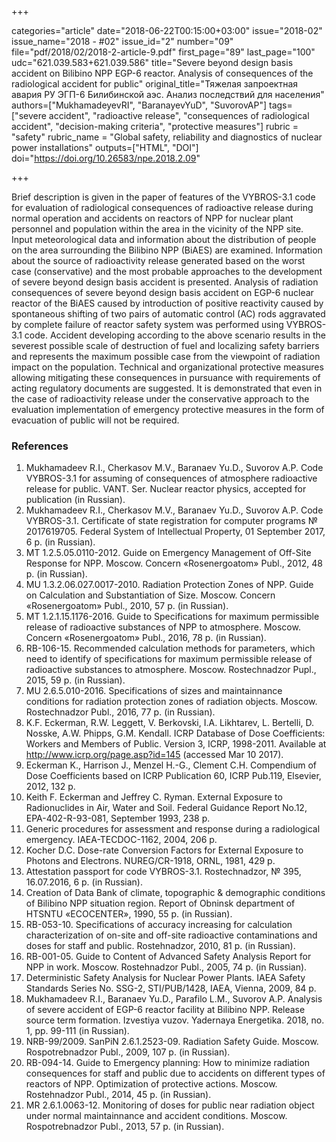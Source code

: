 +++

categories="article"
date="2018-06-22T00:15:00+03:00"
issue="2018-02"
issue_name="2018 - #02"
issue_id="2"
number="09"
file="pdf/2018/02/2018-2-article-9.pdf"
first_page="89"
last_page="100"
udc="621.039.583+621.039.586"
title="Severe beyond design basis accident on Bilibino NPP EGP-6 reactor. Analysis of consequences of the radiological accident for public"
original_title="Тяжелая запроектная авария РУ ЭГП-6 Билибинской аэс. Анализ последствий для населения"
authors=["MukhamadeyevRI", "BaranayevYuD", "SuvorovAP"]
tags=["severe accident", "radioactive release", "consequences of radiological accident", "decision-making criteria", "protective measures"]
rubric = "safety"
rubric_name = "Global safety, reliability and diagnostics of nuclear power installations"
outputs=["HTML", "DOI"]
doi="https://doi.org/10.26583/npe.2018.2.09"

+++

Brief description is given in the paper of features of the VYBROS-3.1 code for evaluation of radiological consequences of radioactive release during normal operation and accidents on reactors of NPP for nuclear plant personnel and population within the area in the vicinity of the NPP site. Input meteorological data and information about the distribution of people on the area surrounding the Bilibino NPP (BiAES) are examined. Information about the source of radioactivity release generated based on the worst case (conservative) and the most probable approaches to the development of severe beyond design basis accident is presented. Analysis of radiation consequences of severe beyond design basis accident on EGP-6 nuclear reactor of the BiAES caused by introduction of positive reactivity caused by spontaneous shifting of two pairs of automatic control (AC) rods aggravated by complete failure of reactor safety system was performed using VYBROS-3.1 code. Accident developing according to the above scenario results in the severest possible scale of destruction of fuel and localizing safety barriers and represents the maximum possible case from the viewpoint of radiation impact on the population. Technical and organizational protective measures allowing mitigating these consequences in pursuance with requirements of acting regulatory documents are suggested. It is demonstrated that even in the case of radioactivity release under the conservative approach to the evaluation implementation of emergency protective measures in the form of evacuation of public will not be required.

### References

1. Mukhamadeev R.I., Cherkasov M.V., Baranaev Yu.D., Suvorov A.P. Code VYBROS-3.1 for assuming of consequences of atmosphere radioactive release for public. VANT. Ser. Nuclear reactor physics, accepted for publication (in Russian).
2. Mukhamadeev R.I., Cherkasov M.V., Baranaev Yu.D., Suvorov A.P. Code VYBROS-3.1. Certificate of state registration for computer programs № 2017619705. Federal System of Intellectual Property, 01 September 2017, 6 p. (in Russian).
3. МТ 1.2.5.05.0110-2012. Guide on Emergency Management of Off-Site Response for NPP. Moscow. Concern «Rosenergoatom» Publ., 2012, 48 p. (in Russian).
4. МU 1.3.2.06.027.0017-2010. Radiation Protection Zones of NPP. Guide on Calculation and Substantiation of Size. Moscow. Concern «Rosenergoatom» Publ., 2010, 57 p. (in Russian).
5. МТ 1.2.1.15.1176-2016. Guide to Specifications for maximum permissible release of radioactive substances of NPP to atmosphere. Moscow. Concern «Rosenergoatom» Publ., 2016, 78 p. (in Russian).
6. RB-106-15. Recommended calculation methods for parameters, which need to identify of specifications for maximum permissible release of radioactive substances to atmosphere. Moscow. Rostechnadzor Pupl., 2015, 59 p. (in Russian).
7. МU 2.6.5.010-2016. Specifications of sizes and maintainnance conditions for radiation protection zones of radiation objects. Moscow. Rostechnadzor Publ., 2016, 77 p. (in Russian).
8. K.F. Eckerman, R.W. Leggett, V. Berkovski, I.A. Likhtarev, L. Bertelli, D. Nosske, A.W. Phipps, G.M. Kendall. ICRP Database of Dose Coefficients: Workers and Members of Public. Version 3, ICRP, 1998-2011. Available at http://www.icrp.org/page.asp?id=145 (accessed Mar 10 2017).
9. Eckerman K., Harrison J., Menzel H.-G., Clement C.H. Compendium of Dose Coefficients based on ICRP Publication 60, ICRP Pub.119, Elsevier, 2012, 132 p.
10. Keith F. Eckerman and Jeffrey C. Ryman. External Exposure to Radionuclides in Air, Water and Soil. Federal Guidance Report No.12, EPA-402-R-93-081, September 1993, 238 p.
11. Generic procedures for assessment and response during a radiological emergency. IAEA-TECDOC-1162, 2004, 206 p.
12. Kocher D.C. Dose-rate Conversion Factors for External Exposure to Photons and Electrons. NUREG/CR-1918, ORNL, 1981, 429 p.
13. Attestation passport for code VYBROS-3.1. Rostechnadzor, № 395, 16.07.2016, 6 p. (in Russian).
14. Creation of Data Bank of climate, topographic & demographic conditions of Bilibino NPP situation region. Report of Obninsk department of HTSNTU «ECOCENTER», 1990, 55 p. (in Russian).
15. RB-053-10. Specifications of accuracy increasing for calculation characterization of on-site and off-site radioactive contaminations and doses for staff and public. Rostehnadzor, 2010, 81 p. (in Russian).
16. RB-001-05. Guide to Content of Advanced Safety Analysis Report for NPP in work. Moscow. Rostehnadzor Publ., 2005, 74 p. (in Russian).
17. Deterministic Safety Analysis for Nuclear Power Plants. IAEA Safety Standards Series No. SSG-2, STI/PUB/1428, IAEA, Vienna, 2009, 84 p.
18. Mukhamadeev R.I., Baranaev Yu.D., Parafilo L.M., Suvorov A.P. Analysis of severe accident of EGP-6 reactor facility at Bilibino NPP. Release source term formation. Izvestiya vuzov. Yadernaya Energetika. 2018, no. 1, pp. 99-111 (in Russian).
19. NRB-99/2009. SanPiN 2.6.1.2523-09. Radiation Safety Guide. Moscow. Rospotrebnadzor Publ., 2009, 107 p. (in Russian).
20. RB-094-14. Guide to Emergency planning: How to minimize radiation consequences for staff and public due to accidents on different types of reactors of NPP. Optimization of protective actions. Moscow. Rostehnadzor Publ., 2014, 45 p. (in Russian).
21. MR 2.6.1.0063-12. Monitoring of doses for public near radiation object under normal maintainnance and accident conditions. Moscow. Rospotrebnadzor Publ., 2013, 57 p. (in Russian).